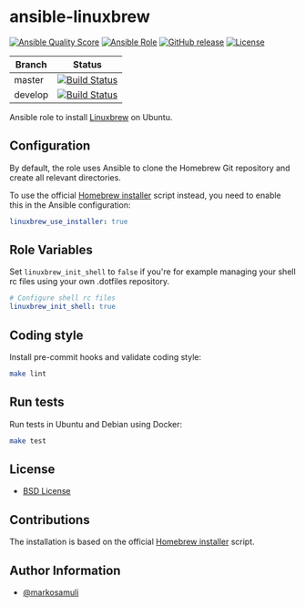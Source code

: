 # ansible-linuxbrew

[![Ansible Quality Score](https://img.shields.io/ansible/quality/42044.svg)](https://galaxy.ansible.com/markosamuli/linuxbrew)
[![Ansible Role](https://img.shields.io/ansible/role/42044.svg)](https://galaxy.ansible.com/markosamuli/linuxbrew)
[![GitHub release](https://img.shields.io/github/release/markosamuli/ansible-linuxbrew.svg)](https://github.com/markosamuli/ansible-linuxbrew/releases)
[![License](https://img.shields.io/github/license/markosamuli/ansible-linuxbrew.svg)](https://github.com/markosamuli/ansible-linuxbrew/blob/master/LICENSE)

| Branch  | Status |
|---------|--------|
| master  | [![Build Status](https://travis-ci.org/markosamuli/ansible-linuxbrew.svg?branch=master)](https://travis-ci.org/markosamuli/ansible-linuxbrew)
| develop | [![Build Status](https://travis-ci.org/markosamuli/ansible-linuxbrew.svg?branch=develop)](https://travis-ci.org/markosamuli/ansible-linuxbrew)

Ansible role to install [Linuxbrew](http://linuxbrew.sh/) on Ubuntu.

## Configuration

By default, the role uses Ansible to clone the Homebrew Git repository and
create all relevant directories.

To use the official [Homebrew installer] script instead, you need to enable this
in the Ansible configuration:

```yaml
linuxbrew_use_installer: true
```

## Role Variables

Set `linuxbrew_init_shell` to `false` if you're for example managing your shell
rc files using your own .dotfiles repository.

```yaml
# Configure shell rc files
linuxbrew_init_shell: true
```

## Coding style

Install pre-commit hooks and validate coding style:

```bash
make lint
```

## Run tests

Run tests in Ubuntu and Debian using Docker:

```bash
make test
```

## License

* [BSD License](LICENSE)

## Contributions

The installation is based on the official [Homebrew installer] script.

[Homebrew installer]: https://github.com/Linuxbrew/install

## Author Information

* [@markosamuli](https://github.com/markosamuli)
